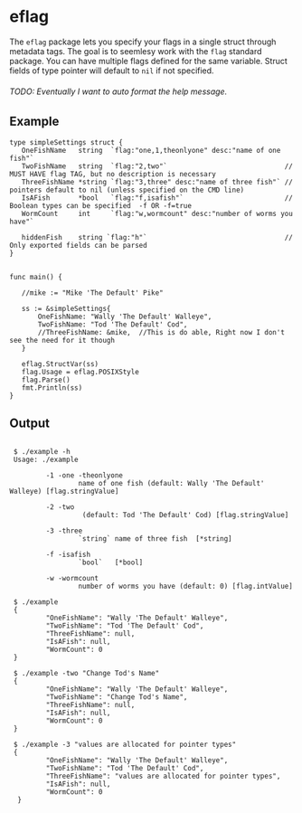 # eflag

The `eflag` package lets you specify your flags in a single 
struct through metadata tags. The goal is to seemlesy work 
with the `flag` standard package. You can have multiple flags 
defined for the same variable. Struct fields of type pointer will
default to `nil` if not specified. 


###### TODO: Eventually I want to auto format the help message.

## Example


 ```
type simpleSettings struct {
	OneFishName   string  `flag:"one,1,theonlyone" desc:"name of one fish"`
	TwoFishName   string  `flag:"2,two"`                             // MUST HAVE flag TAG, but no description is necessary
	ThreeFishName *string `flag:"3,three" desc:"name of three fish"` // pointers default to nil (unless specified on the CMD line)
	IsAFish       *bool   `flag:"f,isafish"`                         // Boolean types can be specified  -f OR -f=true
	WormCount     int     `flag:"w,wormcount" desc:"number of worms you have"`

	hiddenFish    string `flag:"h"`                                  // Only exported fields can be parsed
}


func main() {

	//mike := "Mike 'The Default' Pike"

	ss := &simpleSettings{
		OneFishName: "Wally 'The Default' Walleye",
		TwoFishName: "Tod 'The Default' Cod",
		//ThreeFishName: &mike,  //This is do able, Right now I don't see the need for it though
	}

	eflag.StructVar(ss)
	flag.Usage = eflag.POSIXStyle
	flag.Parse()
	fmt.Println(ss)
}

 ```
 
## Output

```
 
 $ ./example -h
 Usage: ./example
 
         -1 -one -theonlyone
                 name of one fish (default: Wally 'The Default' Walleye) [flag.stringValue]
 
         -2 -two
                  (default: Tod 'The Default' Cod) [flag.stringValue]
 
         -3 -three
                 `string` name of three fish  [*string]
 
         -f -isafish
                 `bool`   [*bool]
 
         -w -wormcount
                 number of worms you have (default: 0) [flag.intValue]
 
 $ ./example
 {
         "OneFishName": "Wally 'The Default' Walleye",
         "TwoFishName": "Tod 'The Default' Cod",
         "ThreeFishName": null,
         "IsAFish": null,
         "WormCount": 0
 }
 
 $ ./example -two "Change Tod's Name"
 {
         "OneFishName": "Wally 'The Default' Walleye",
         "TwoFishName": "Change Tod's Name",
         "ThreeFishName": null,
         "IsAFish": null,
         "WormCount": 0
 }
 
 $ ./example -3 "values are allocated for pointer types"
 {
         "OneFishName": "Wally 'The Default' Walleye",
         "TwoFishName": "Tod 'The Default' Cod",
         "ThreeFishName": "values are allocated for pointer types",
         "IsAFish": null,
         "WormCount": 0
  }
 

 ```